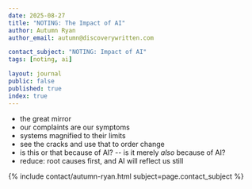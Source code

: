 ```yaml
---
date: 2025-08-27
title: "NOTING: The Impact of AI"
author: Autumn Ryan
author_email: autumn@discoverywritten.com

contact_subject: "NOTING: Impact of AI"
tags: [noting, ai]

layout: journal
public: false
published: true
index: true
---
```


- the great mirror
- our complaints are our symptoms
- systems magnified to their limits
- see the cracks and use that to order change
- is this or that because of AI? -- is it merely *also* because of AI?
- reduce: root causes first, and AI will reflect us still

{% include contact/autumn-ryan.html subject=page.contact_subject %}
